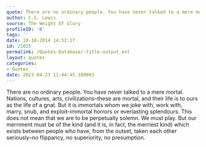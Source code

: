 ```yaml
---
quote: There are no ordinary people. You have never talked to a mere mortal. 
author: C.S. Lewis
source: The Weight Of Glory
profileID: '0'
tags: ''
date: 10-10-2014 14:52:17
id: 21025
permalink: /Quotes-Database/:title:output_ext
layout: quotes
categories:
- Quotes
date: 2023-04-23 11:44:45.180083
---
```

There are no ordinary people. You have never talked to a mere mortal. Nations,
  cultures, arts, civilizations–these are mortal, and their life is to ours as the
  life of a gnat. But it is immortals whom we joke with, work with, marry, snub, and
  exploit–immortal horrors or everlasting splendours. This does not mean that we are
  to be perpetually solemn. We must play. But our merriment must be of the kind (and
  it is, in fact, the merriest kind) which exists between people who have, from the
  outset, taken each other seriously–no flippancy, no superiority, no presumption.